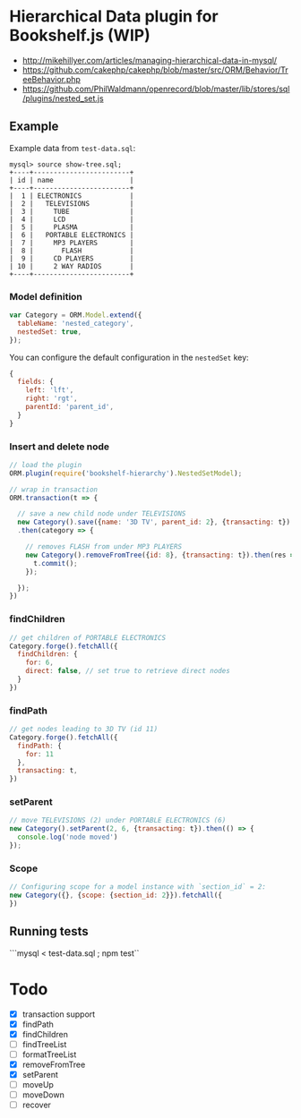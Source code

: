 # Hierarchical Data plugin for Bookshelf.js (WIP)

- http://mikehillyer.com/articles/managing-hierarchical-data-in-mysql/
- https://github.com/cakephp/cakephp/blob/master/src/ORM/Behavior/TreeBehavior.php
- https://github.com/PhilWaldmann/openrecord/blob/master/lib/stores/sql/plugins/nested_set.js

## Example

Example data from `test-data.sql`:

```
mysql> source show-tree.sql;
+----+------------------------+
| id | name                   |
+----+------------------------+
|  1 | ELECTRONICS            |
|  2 |   TELEVISIONS          |
|  3 |     TUBE               |
|  4 |     LCD                |
|  5 |     PLASMA             |
|  6 |   PORTABLE ELECTRONICS |
|  7 |     MP3 PLAYERS        |
|  8 |       FLASH            |
|  9 |     CD PLAYERS         |
| 10 |     2 WAY RADIOS       |
+----+------------------------+
```

### Model definition

```js
var Category = ORM.Model.extend({
  tableName: 'nested_category',
  nestedSet: true,
});
```

You can configure the default configuration in the `nestedSet` key:

```js
{
  fields: {
    left: 'lft',
    right: 'rgt',
    parentId: 'parent_id',
  }
}
```

### Insert and delete node

```js
// load the plugin
ORM.plugin(require('bookshelf-hierarchy').NestedSetModel);

// wrap in transaction
ORM.transaction(t => {

  // save a new child node under TELEVISIONS
  new Category().save({name: '3D TV', parent_id: 2}, {transacting: t})
  .then(category => {

    // removes FLASH from under MP3 PLAYERS
    new Category().removeFromTree({id: 8}, {transacting: t}).then(res => {
      t.commit();
    });

  });
})
```

### findChildren

```js
// get children of PORTABLE ELECTRONICS
Category.forge().fetchAll({
  findChildren: {
    for: 6,
    direct: false, // set true to retrieve direct nodes
  }
})
```

### findPath

```js
// get nodes leading to 3D TV (id 11)
Category.forge().fetchAll({
  findPath: {
    for: 11
  },
  transacting: t,
})
```

### setParent

```js
// move TELEVISIONS (2) under PORTABLE ELECTRONICS (6)
new Category().setParent(2, 6, {transacting: t}).then(() => {
  console.log('node moved')
});
```

### Scope

```js
// Configuring scope for a model instance with `section_id` = 2:
new Category({}, {scope: {section_id: 2}}).fetchAll({
})
```

## Running tests

```mysql <dbname> < test-data.sql ; npm test``

# Todo

- [x] transaction support
- [x] findPath
- [x] findChildren
- [ ] findTreeList
- [ ] formatTreeList
- [x] removeFromTree
- [x] setParent
- [ ] moveUp
- [ ] moveDown
- [ ] recover
